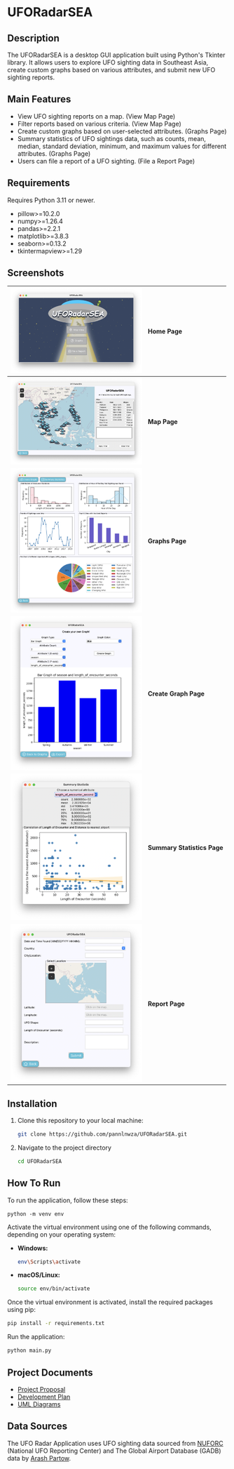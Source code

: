 # UFORadarSEA

## Description
The UFORadarSEA is a desktop GUI application built using Python's Tkinter library. It allows users to explore UFO sighting data in Southeast Asia, create custom graphs based on various attributes, and submit new UFO sighting reports.

## Main Features
- View UFO sighting reports on a map. (View Map Page)
- Filter reports based on various criteria. (View Map Page)
- Create custom graphs based on user-selected attributes. (Graphs Page)
- Summary statistics of UFO sightings data, such as counts, mean, median, standard deviation, minimum, and maximum values for different attributes. (Graphs Page)
- Users can file a report of a UFO sighting. (File a Report Page)

## Requirements
Requires Python 3.11 or newer. 
- pillow>=10.2.0
- numpy>=1.26.4
- pandas>=2.2.1
- matplotlib>=3.8.3
- seaborn>=0.13.2
- tkintermapview>=1.29

## Screenshots
| <img src="./screenshots/main_menu.png" alt="Map page" width="300"/>         |  **Home Page**              |
|:----------------------------------------------------------------------------|:----------------------------|
| <img src="./screenshots/map_view_page.png" alt="Map page" width="300"/>     | **Map Page**                |
| <img src="./screenshots/graphs_page.png" alt="Map page" width="300"/>       | **Graphs Page**             |
| <img src="./screenshots/create_graph_page.png" alt="Map page" width="300"/> | **Create Graph Page**       |
| <img src="./screenshots/stat_page.png" alt="Map page" width="300"/>         | **Summary Statistics Page** |
| <img src="./screenshots/report_page.png" alt="Map page" width="300"/>       | **Report Page**             |

## Installation
1. Clone this repository to your local machine:
   ```bash
   git clone https://github.com/pannlnwza/UFORadarSEA.git
    ```
2. Navigate to the project directory
   ```bash
   cd UFORadarSEA
    ```

## How To Run
To run the application, follow these steps:

```shell
python -m venv env
```
Activate the virtual environment using one of the following commands, depending on your operating system:

- **Windows:**

    ```bash
    env\Scripts\activate
    ```

- **macOS/Linux:**

    ```bash
    source env/bin/activate
    ```
Once the virtual environment is activated, install the required packages using pip:
```bash
pip install -r requirements.txt
```

Run the application:
```bash
python main.py
```

## Project Documents
- [Project Proposal](https://docs.google.com/document/d/1GFq37PgfiIjOqS0eIJ-mXynBxVIFKtayDh9qsmJY22A/edit?usp=sharing)
- [Development Plan](../../wiki/Development%20Plan)
- [UML Diagrams](../../wiki/UML%20Diagrams)

## Data Sources
The UFO Radar Application uses UFO sighting data sourced from [NUFORC](https://www.nuforc.org/) (National UFO Reporting Center) and The Global Airport Database (GADB) data by [Arash Partow](https://www.partow.net/miscellaneous/airportdatabase/).
